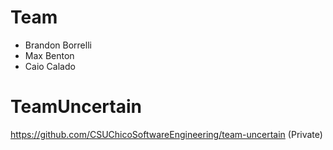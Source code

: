 Team
============
* Brandon Borrelli
* Max Benton
* Caio Calado


TeamUncertain
=====
https://github.com/CSUChicoSoftwareEngineering/team-uncertain (Private)